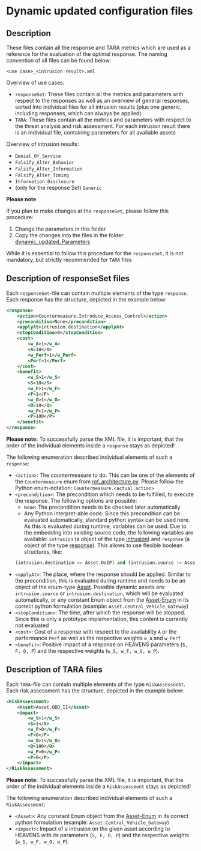 Dynamic updated configuration files
===================================

## Description
These files contain all the response and TARA metrics which are used as a reference for the evaluation of the optimal response. The naming convention of all files can be found below:

```plain
<use case>_<intrusion result>.xml
```

Overview of use cases:
* `responseSet`: These files contain all the metrics and parameters with respect to the responses as well as an overview of general responses, sorted into individual files for all intrusion results (plus one generic, including responses, which can always be applied)
* `TARA`: These files contain all the metrics and parameters with respect to the threat analysis and risk assessment. For each intrusion result there is an individual file, containing parameters for all available assets

Overview of intrusion results:
* `Denial_Of_Service`
* `Falsify_Alter_Behavior`
* `Falsify_Alter_Information`
* `Falsify_Alter_Timing`
* `Information_Disclosure`
* (only for the response Set) `Generic`

**Please note**

If you plan to make changes at the `responseSet`, please follow this procedure:

1. Change the parameters in this folder
2. Copy the changes into the files in the folder [dynamic_updated_Parameters](../dynamic_updated_Parameters/)

While it is essential to follow this procedure for the `responseSet`, it is not mandatory, but strictly recommended for `TARA` files

## Description of responseSet files
Each `responseSet`-file can contain multiple elements of the type `response`. Each response has the structure, depicted in the example below:

```xml
<response>
	<action>Countermeasure.Introduce_Access_Control</action>
	<precondition>None</precondition>
	<applyAt>intrusion.destination</applyAt>
	<stopCondition>0</stopCondition>
	<cost>
		<w_A>1</w_A>
		<A>10</A>
		<w_Perf>1</w_Perf>
		<Perf>1</Perf>
	</cost>
	<benefit>
		<w_S>1</w_S>
		<S>10</S>
		<w_F>1</w_F>
		<F>1</F>
		<w_O>1</w_O>
		<O>10</O>
		<w_P>1</w_P>
		<P>100</P>
	</benefit>
</response>
```

**Please note:** To successfully parse the XML file, it is important, that the order of the individual elements inside a `response` stays as depicted!

The following enumeration described individual elements of such a `response`:
* `<action>`: The countermeasure to do. This can be one of the elements of the `Countermeasure` enum from [ref_architecture.py](../ref_architecture.py). Please follow the Python enum-notation: `Countermeasure.<actual action>`
* `<precondition>`: The precondition which needs to be fulfilled, to execute the response. The following options are possible:
  * `None`: The precondition needs to be checked later automatically
  * Any Python interpret-able code: Since this precondition can be evaluated automatically, standard python syntax can be used here. As this is evaluated during runtime, variables can be used. Due to the embedding into existing source code, the following variables are available: `intrusion` (a object of the type [intrusion](../intrusion.py)) and `response` (a object of the type [response](../response.py)). This allows to use flexible boolean structures, like:
  ```python
  (intrusion.destination == Asset.DoIP) and (intrusion.source != Asset.OBD_II)
  ```
* `<applyAt>`: The place, where the response should be applied. Similar to the precondition, this is evaluated during runtime and needs to be an object of the enum-type [Asset](../ref_architecture.py). Possible dynamic assets are: `intrusion.source` or `intrusion.destination`, which will be evaluated automatically, or any constant Enum object from the [Asset-Enum](../ref_architecture.py) in its correct python formulation (example: `Asset.Central_Vehicle_Gateway`)
* `<stopCondition>`: The time, after which the response will be stopped. Since this is only a prototype implementation, this content is currently not evaluated
* `<cost>`: Cost of a response with respect to the availability `A` or the performance `Perf` as well as the respective weights `w_A` and `w_Perf`
* `<benefit>`: Positive impact of a response on HEAVENS parameters (`S, F, O, P`) and the respective weights (`w_S, w_F, w_O, w_P`).

## Description of TARA files
Each `TARA`-file can contain multiple elements of the type `RiskAssessnebt`. Each risk assessment has the structure, depicted in the example below:

```xml
<RiskAssessment>
	<Asset>Asset.OBD_II</Asset>
	<impact>
		<w_S>1</w_S>
		<S>1</S>
		<w_F>0</w_F>
		<F>0</F>
		<w_O>1</w_O>
		<O>100</O>
		<w_P>0</w_P>
		<P>0</P>
	</impact>
</RiskAssessment>
```

**Please note:** To successfully parse the XML file, it is important, that the order of the individual elements inside a `RiskAssessment` stays as depicted!

The following enumeration described individual elements of such a `RiskAssessment`:
* `<Asset>`: Any constant Enum object from the [Asset-Enum](../ref_architecture.py) in its correct python formulation (example: `Asset.Central_Vehicle_Gateway`)
* `<impact>`: Impact of a intrusion on the given asset according to HEAVENS with its parameters (`S, F, O, P`) and the respective weights (`w_S, w_F, w_O, w_P`).